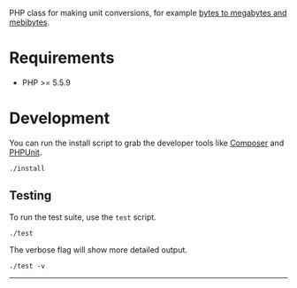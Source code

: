 PHP class for making unit conversions, for example [bytes to megabytes and mebibytes][1].

# Requirements

* PHP >= 5.5.9

# Development

You can run the install script to grab the developer tools like [Composer][2] and [PHPUnit][3].

    ./install

## Testing

To run the test suite, use the `test` script.

    ./test

The verbose flag will show more detailed output.

    ./test -v

----------

[1]:http://stackoverflow.com/q/2510434/4233593
[2]:https://getcomposer.org/download/
[3]:https://phpunit.de/
